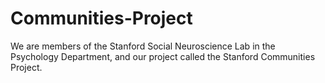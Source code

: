 # Communities-Project

We are members of the Stanford Social Neuroscience Lab in the Psychology Department, and our project called the Stanford Communities Project.



